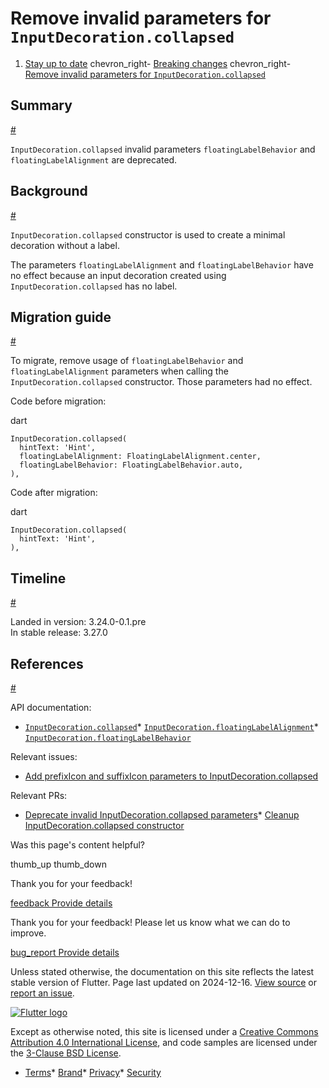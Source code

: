 Remove invalid parameters for `InputDecoration.collapsed`
=========================================================

1. [Stay up to date](/release) chevron\_right- [Breaking changes](/release/breaking-changes) chevron\_right- [Remove invalid parameters for `InputDecoration.collapsed`](/release/breaking-changes/input-decoration-collapsed)

Summary
-------

[#](#summary)

`InputDecoration.collapsed` invalid parameters `floatingLabelBehavior` and `floatingLabelAlignment` are deprecated.

Background
----------

[#](#background)

`InputDecoration.collapsed` constructor is used to create a minimal decoration without a label.

The parameters `floatingLabelAlignment` and `floatingLabelBehavior` have no effect because an input decoration created using `InputDecoration.collapsed` has no label.

Migration guide
---------------

[#](#migration-guide)

To migrate, remove usage of `floatingLabelBehavior` and `floatingLabelAlignment` parameters when calling the `InputDecoration.collapsed` constructor. Those parameters had no effect.

Code before migration:

dart

```
InputDecoration.collapsed(
  hintText: 'Hint',
  floatingLabelAlignment: FloatingLabelAlignment.center,
  floatingLabelBehavior: FloatingLabelBehavior.auto,
),
```

Code after migration:

dart

```
InputDecoration.collapsed(
  hintText: 'Hint',
),
```

Timeline
--------

[#](#timeline)

Landed in version: 3.24.0-0.1.pre  
 In stable release: 3.27.0

References
----------

[#](#references)

API documentation:

* [`InputDecoration.collapsed`](https://api.flutter.dev/flutter/material/InputDecoration/InputDecoration.collapsed.html)* [`InputDecoration.floatingLabelAlignment`](https://api.flutter.dev/flutter/material/InputDecoration/floatingLabelAlignment.html)* [`InputDecoration.floatingLabelBehavior`](https://api.flutter.dev/flutter/material/InputDecoration/floatingLabelBehavior.html)

Relevant issues:

* [Add prefixIcon and suffixIcon parameters to InputDecoration.collapsed](https://github.com/flutter/flutter/issues/61331)

Relevant PRs:

* [Deprecate invalid InputDecoration.collapsed parameters](https://github.com/flutter/flutter/pull/152486)* [Cleanup InputDecoration.collapsed constructor](https://github.com/flutter/flutter/pull/152165)

Was this page's content helpful?

thumb\_up thumb\_down

Thank you for your feedback!

 [feedback Provide details](https://github.com/flutter/website/issues/new?template=1_page_issue.yml&&page-url=https://docs.flutter.dev/release/breaking-changes/input-decoration-collapsed/&page-source=https://github.com/flutter/website/tree/main/src/content/release/breaking-changes/input-decoration-collapsed.md)

Thank you for your feedback! Please let us know what we can do to improve.

 [bug\_report Provide details](https://github.com/flutter/website/issues/new?template=1_page_issue.yml&&page-url=https://docs.flutter.dev/release/breaking-changes/input-decoration-collapsed/&page-source=https://github.com/flutter/website/tree/main/src/content/release/breaking-changes/input-decoration-collapsed.md)

Unless stated otherwise, the documentation on this site reflects the latest stable version of Flutter. Page last updated on 2024-12-16. [View source](https://github.com/flutter/website/tree/main/src/content/release/breaking-changes/input-decoration-collapsed.md) or [report an issue](https://github.com/flutter/website/issues/new?template=1_page_issue.yml&&page-url=https://docs.flutter.dev/release/breaking-changes/input-decoration-collapsed/&page-source=https://github.com/flutter/website/tree/main/src/content/release/breaking-changes/input-decoration-collapsed.md "Report an issue with this page").

[![Flutter logo](/assets/images/branding/flutter/logo+text/horizontal/white.svg)](https://flutter.dev)

Except as otherwise noted, this site is licensed under a [Creative Commons Attribution 4.0 International License](https://creativecommons.org/licenses/by/4.0/), and code samples are licensed under the [3-Clause BSD License](https://opensource.org/licenses/BSD-3-Clause).

* [Terms](/tos "Terms of use")* [Brand](/brand "Brand usage guidelines")* [Privacy](https://policies.google.com/privacy "Privacy policy")* [Security](/security "Security philosophy and practices")

   